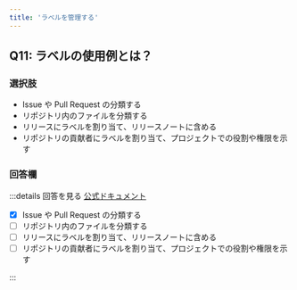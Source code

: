 ```yaml
---
title: 'ラベルを管理する'
---
```


## Q11: ラベルの使用例とは？

### 選択肢

- Issue や Pull Request の分類する
- リポジトリ内のファイルを分類する
- リリースにラベルを割り当て、リリースノートに含める
- リポジトリの貢献者にラベルを割り当て、プロジェクトでの役割や権限を示す

### 回答欄

:::details 回答を見る
[公式ドキュメント](https://docs.github.com/ja/issues/using-labels-and-milestones-to-track-work/managing-labels)

- [x] Issue や Pull Request の分類する
- [ ] リポジトリ内のファイルを分類する
- [ ] リリースにラベルを割り当て、リリースノートに含める
- [ ] リポジトリの貢献者にラベルを割り当て、プロジェクトでの役割や権限を示す

:::
